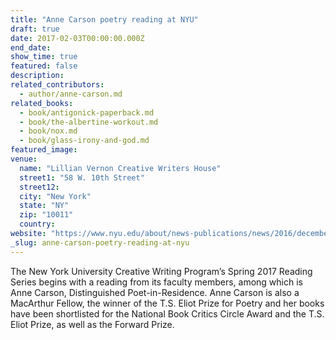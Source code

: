 ```yaml
---
title: "Anne Carson poetry reading at NYU"
draft: true
date: 2017-02-03T00:00:00.000Z
end_date:
show_time: true
featured: false
description:
related_contributors:
  - author/anne-carson.md
related_books:
  - book/antigonick-paperback.md
  - book/the-albertine-workout.md
  - book/nox.md
  - book/glass-irony-and-god.md
featured_image: 
venue:
  name: "Lillian Vernon Creative Writers House"
  street1: "58 W. 10th Street"
  street12:
  city: "New York"
  state: "NY"
  zip: "10011"
  country:
website: "https://www.nyu.edu/about/news-publications/news/2016/december/zadie-smith--anne-carson--and-martin-amis-among-those-featured-a.html"
_slug: anne-carson-poetry-reading-at-nyu
---
```


The New York University Creative Writing Program’s Spring 2017 Reading Series begins with a reading from its faculty members, among which is Anne Carson, Distinguished Poet-in-Residence. Anne Carson is also a MacArthur Fellow, the winner of the T.S. Eliot Prize for Poetry and her books have been shortlisted for the National Book Critics Circle Award and the T.S. Eliot Prize, as well as the Forward Prize.

